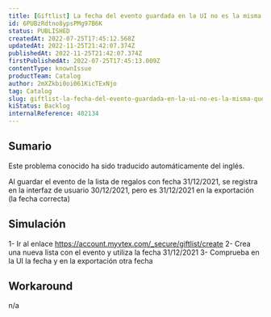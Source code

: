 ```yaml
---
title: [Giftlist] La fecha del evento guardada en la UI no es la misma que se refleja en la bd
id: 6PUBzRdtno8ypsPMg97B6K
status: PUBLISHED
createdAt: 2022-07-25T17:45:12.568Z
updatedAt: 2022-11-25T21:42:07.374Z
publishedAt: 2022-11-25T21:42:07.374Z
firstPublishedAt: 2022-07-25T17:45:13.009Z
contentType: knownIssue
productTeam: Catalog
author: 2mXZkbi0oi061KicTExNjo
tag: Catalog
slug: giftlist-la-fecha-del-evento-guardada-en-la-ui-no-es-la-misma-que-se-refleja-en-la-bd
kiStatus: Backlog
internalReference: 402134
---
```


## Sumario

<div class="alert alert-info">
  <p>Este problema conocido ha sido traducido automáticamente del inglés.</p>
</div>


Al guardar el evento de la lista de regalos con fecha 31/12/2021, se registra en la interfaz de usuario 30/12/2021, pero es 31/12/2021 en la exportación (la fecha correcta)



## Simulación


1- Ir al enlace https://account.myvtex.com/_secure/giftlist/create
2- Crea una nueva lista con el evento y utiliza la fecha 31/12/2021
3- Comprueba en la UI la fecha y en la exportación otra fecha



## Workaround


n/a


